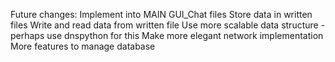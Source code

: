 Future changes:
Implement into MAIN GUI_Chat files
Store data in written files
Write and read data from written file
Use more scalable data structure - perhaps use dnspython for this
Make more elegant network implementation
More features to manage database
